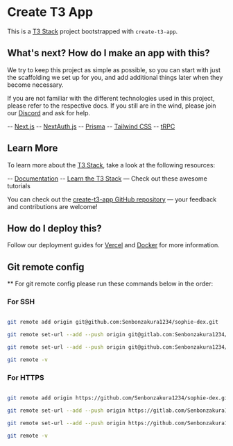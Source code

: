# Create T3 App

This is a [T3 Stack](https://create.t3.gg/) project bootstrapped with `create-t3-app`.

## What's next? How do I make an app with this?

We try to keep this project as simple as possible, so you can start with just the scaffolding we set up for you, and add additional things later when they become necessary.

If you are not familiar with the different technologies used in this project, please refer to the respective docs. If you still are in the wind, please join our [Discord](https://t3.gg/discord) and ask for help.

-- [Next.js](https://nextjs.org)
-- [NextAuth.js](https://next-auth.js.org)
-- [Prisma](https://prisma.io)
-- [Tailwind CSS](https://tailwindcss.com)
-- [tRPC](https://trpc.io)

## Learn More

To learn more about the [T3 Stack](https://create.t3.gg/), take a look at the following resources:

-- [Documentation](https://create.t3.gg/)
-- [Learn the T3 Stack](https://create.t3.gg/en/faq#what-learning-resources-are-currently-available) — Check out these awesome tutorials

You can check out the [create-t3-app GitHub repository](https://github.com/t3-oss/create-t3-app) — your feedback and contributions are welcome!

## How do I deploy this?

Follow our deployment guides for [Vercel](https://create.t3.gg/en/deployment/vercel) and [Docker](https://create.t3.gg/en/deployment/docker) for more information.

## Git remote config

\*\* For git remote config please run these commands below in the order:

### For SSH

```bash

git remote add origin git@github.com:Senbonzakura1234/sophie-dex.git

git remote set-url --add --push origin git@gitlab.com:Senbonzakura1234/sophie-dex.git

git remote set-url --add --push origin git@github.com:Senbonzakura1234/sophie-dex.git

git remote -v

```

### For HTTPS

```bash

git remote add origin https://github.com/Senbonzakura1234/sophie-dex.git

git remote set-url --add --push origin https://gitlab.com/Senbonzakura1234/sophie-dex.git

git remote set-url --add --push origin https://github.com/Senbonzakura1234/sophie-dex.git

git remote -v

```
